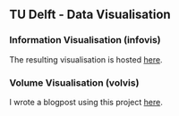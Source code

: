 ## TU Delft - Data Visualisation

### Information Visualisation (infovis)

The resulting visualisation is hosted [here](https://nikosg.com/world-population/).

### Volume Visualisation (volvis)

I wrote a blogpost using this project [here](https://nikosg.com/volume-rendering-for-3d-data-visualization/).
